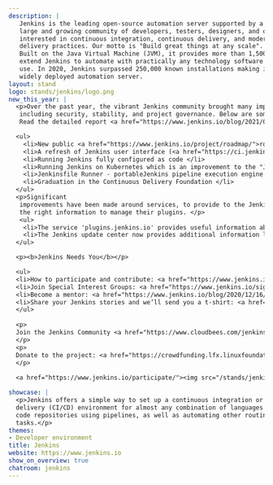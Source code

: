 ```yaml
---
description: |
   Jenkins is the leading open-source automation server supported by a
   large and growing community of developers, testers, designers, and other people
   interested in continuous integration, continuous delivery, and modern software
   delivery practices. Our motto is "Build great things at any scale".
   Built on the Java Virtual Machine (JVM), it provides more than 1,500 plugins that
   extend Jenkins to automate with practically any technology software delivery teams
   use. In 2020, Jenkins surpassed 250,000 known installations making it the most
   widely deployed automation server.
layout: stand
logo: stands/jenkins/logo.png
new_this_year: |
  <p>Over the past year, the vibrant Jenkins community brought many improvements to the project, 
   including security, stability, and project governance. Below are some highlights.
   Read the detailed report <a href="https://www.jenkins.io/blog/2021/01/12/new-year-report/">HERE:</a></p>

  <ul>
    <li>New public <a href="https://www.jenkins.io/project/roadmap/">roadmap</a>
    <li>A refresh of Jenkins user interface (<a href="https://ci.jenkins.io">example</a>)</li>
    <li>Running Jenkins fully configured as code </li>
    <li>Running Jenkins on Kubernetes which is an improvement to the "Jenkins Kubernetes operator" and the Kubernetes plugin.</li>
    <li>Jenkinsfile Runner - portableJenkins pipeline execution engine. </li>
    <li>Graduation in the Continuous Delivery Foundation </li>
  </ul>
  <p>Significant
   improvements have been made around services, to provide to the Jenkins community
   the right information to manage their plugins. </p>
   <ul>
    <li>The service 'plugins.jenkins.io' provides useful information about plugins. </li>
    <li>The Jenkins update center now provides additional information like "is the plugin affected by a security issue? or up for adoption?" </li>
  </ul>

  <p><b>Jenkins Needs You</b></p>

  <ul>
  <li>How to participate and contribute: <a href="https://www.jenkins.io/participate/">participate</a></li>
  <li>Join Special Interest Groups: <a href="https://www.jenkins.io/sigs/">SIGS</a></li>
  <li>Become a mentor: <a href="https://www.jenkins.io/blog/2020/12/16/call-for-mentors/">call-for-mentos</a></li>
  <li>Share your Jenkins stories and we’ll send you a t-shirt: <a href="https://www.surveymonkey.com/r/JenkinsIsTheWay">Jenkins Is The Way</a></li>
  </ul>
  
  <p>
  Join the Jenkins Community <a href="https://www.cloudbees.com/jenkins/newsletter">[newsletter]</a>
  </p>
  <p>
  Donate to the project: <a href="https://crowdfunding.lfx.linuxfoundation.org/projects/jenkins">CrowdFunding</a>
  </p>
  
  <a href="https://www.jenkins.io/participate/"><img src="/stands/jenkins/jenkins-needs-you.png" style="width: 100%;" alt="Jenkins Needs You"/></a>

showcase: |
  <p>Jenkins offers a simple way to set up a continuous integration or continuous
  delivery (CI/CD) environment for almost any combination of languages and source
  code repositories using pipelines, as well as automating other routine development
  tasks.</p>
themes:
- Developer environment
title: Jenkins
website: https://www.jenkins.io
show_on_overview: true
chatroom: jenkins
---
```

